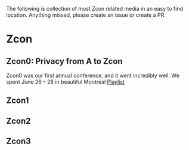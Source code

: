 The following is collection of most Zcon related media in an easy to find location. Anything missed, please create an issue or create a PR.

# Zcon

## Zcon0: Privacy from A to Zcon

Zcon0 was our first annual conference, and it went incredibly well. We spent June 26 – 28 in beautiful Montréal
[Playlist](https://www.youtube.com/playlist?list=PL40dyJ0UYTLK507afWUMgzUYeh-i4qQWS)


## Zcon1

## Zcon2

## Zcon3

